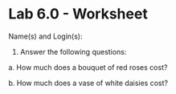# Lab 6.0 - Worksheet

Name(s) and Login(s):



1. Answer the following questions:

a.	How much does a bouquet of red roses cost? 


b.	How much does a vase of white daisies cost?  





